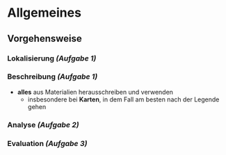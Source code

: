 # Allgemeines

## Vorgehensweise

### Lokalisierung *(Aufgabe 1)*

### Beschreibung *(Aufgabe 1)*

- **alles** aus Materialien herausschreiben und verwenden
	- insbesondere bei **Karten**, in dem Fall am besten nach der Legende gehen

### Analyse *(Aufgabe 2)*

### Evaluation *(Aufgabe 3)*
<!--stackedit_data:
eyJoaXN0b3J5IjpbLTE2NjUxODUyNDksLTI4NTI5NDMxMSwtOD
I0MzA2MjQxXX0=
-->